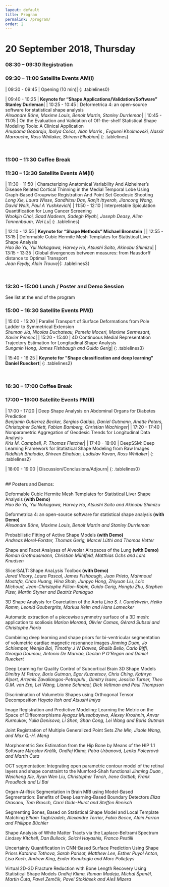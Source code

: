 ```yaml
---
layout: default
title: Program
permalink: /program/
order: 2
---
```


<style>
.tablelines0 table, .tablelines0 td, .tablelines0 th {
        border: 1px solid black;
        min-width: 8em;
      }
.tablelines table, .tablelines td, .tablelines th {
        border: 1px solid black;
        min-width: 8em;
        background-color: #FF5733
        }
        
.tablelines2 table, .tablelines2 td, .tablelines2 th {
        border: 1px solid black;
        min-width: 8em;
        background-color: #FFC300
        }
.tablelines3 table, .tablelines3 td, .tablelines3 th {
        border: 1px solid black;
        min-width: 8em;
        background-color: #DAF7A6 
        }
</style>

# 20 September 2018, Thursday

### 08:30 – 09:30 Registration
### 09:30 – 11:00 Satellite Events AM(I)
 
| 09:30 - 09:45 | Opening  (10 min)|
{: .tablelines0}

| 09:40 - 10:25 | <span style="font-weight:bold">Keynote for “Shape Applications/Validation/Software” Stanley Durleman</span>|
| 10:25 - 10:45 | Deformetrica 4: an open-source software for statistical shape analysis <br> *Alexandre Bône, Maxime Louis, Benoit Martin, Stanley Durrleman*|
| 10:45 - 11:05 | On the Evaluation and Validation of Off-the-shelf Statistical Shape Modeling Tools: A Clinical Application <br> *Anupama Goparaju, Ibolya Csécs, Alan Morris , Evgueni Kholmovski, Nassir Marrouche, Ross Whitaker, Shireen Elhabian*|
{: .tablelines}

<br>
 
### 11:00 – 11:30 Coffee Break
### 11:30 – 13:30 Satellite Events AM(II)
 
| 11:30 - 11:50 | Characterizing Anatomical Variability And Alzheimer’s Disease Related Cortical Thinning in the Medial Temporal Lobe Using Graph-Based Groupwise Registration And Point Set Geodesic Shooting <br> *Long Xie, Laura Wisse, Sandhitsu Das, Ranjit Ittyerah, Jiancong Wang, David Wolk, Paul A Yushkevich*|
| 11:50 - 12:10 | Interpretable Spiculation Quantification for Lung Cancer Screening <br> *Wookjin Choi, Saad Nadeem, Sadegh Riyahi, Joseph Deasy, Allen Tannenbaum, Wei Lu*| 
{: .tablelines}


| 12:10 - 12:55 | <span style="font-weight:bold">Keynote for “Shape Methods” Michael Bronstein</span> |
| 12:55 - 13:15 | Deformable Cubic Hermite Mesh Templates for Statistical Liver Shape Analysis <br> *Hao Bo Yu, Yui Nakagawa, Harvey Ho, Atsushi Saito, Akinobu Shimizu*|
| 13:15 - 13:35 | Global divergences between measures: from Hausdorff distance to Optimal Transport <br> *Jean Feydy, Alain Trouve*|{: .tablelines3}

<br>

### 13:30 – 15:00 Lunch / Poster and Demo Session
See list at the end of the program

### 15:00 – 16:30  Satellite Events PM(I)
 
| 15:00 - 15:20 | Parallel Transport of Surface Deformations from Pole Ladder to Symmetrical Extension <br> *Shuman Jia, Nicolas Duchateau, Pamela Moceri, Maxime Sermesant, Xavier Pennec*|
| 15:20 - 15:40 | 4D Continuous Medial Representation Trajectory Estimation for Longitudinal Shape Analysis <br> *Sungmin Hong, James Fishbaugh and Guido Gerig*|
{: .tablelines3}

| 15:40 - 16:25 | <span style="font-weight:bold">Keynote for "Shape classification and deep learning" Daniel Rueckert</span>|
{: .tablelines2}

<br>

### 16:30 – 17:00 Coffee Break
### 17:00 – 19:00 Satellite Events PM(II) 
 
| 17:00 - 17:20 | Deep Shape Analysis on Abdominal Organs for Diabetes Prediction <br> *Benjamin Gutierrez Becker, Sergios Gatidis, Daniel Gutmann, Anette Peters, Christopher Schlett, Fabian Bamberg, Christian Wachinger*|
| 17:20 - 17:40 | Nonparametric Aggregation of Geodesic Trends for Longitudinal Data Analysis <br> *Kris M. Campbell, P. Thomas Fletcher*|
| 17:40 - 18:00 | DeepSSM: Deep Learning Framework for Statistical Shape Modeling from Raw Images <br> *Riddhish Bhalodia, Shireen Elhabian, Ladislav Kavan, Ross Whitaker*|
{: .tablelines2}

| 18:00 - 19:00 | Discussion/Conclusions/Adjourn|
{: .tablelines0}

<br>
## Posters and Demos:
 
Deformable Cubic Hermite Mesh Templates for Statistical Liver Shape Analysis <span style="font-weight:bold">(with Demo)</span><br>
*Hao Bo Yu, Yui Nakagawa, Harvey Ho, Atsushi Saito and Akinobu Shimizu*
 
Deformetrica 4: an open-source software for statistical shape analysis <span style="font-weight:bold">(with Demo)</span><br>
*Alexandre Bône, Maxime Louis, Benoit Martin and Stanley Durrleman*

Probabilistic Fitting of Active Shape Models <span style="font-weight:bold">(with Demo)</span><br>
*Andreas Morel-Forster, Thomas Gerig, Marcel Lüthi and Thomas Vetter*

Shape and Facet Analyses of Alveolar Airspaces of the Lung <span style="font-weight:bold">(with Demo)</span><br>
*Roman Grothausmann, Christian Mühlfeld, Matthias Ochs and Lars Knudsen*
 
SlicerSALT: Shape AnaLysis Toolbox <span style="font-weight:bold">(with Demo)</span><br>
*Jared Vicory, Laura Pascal, James  Fishbaugh, Juan Prieto, Mahmoud Mostafa, Chao Huang, Hina Shah, Junpyo Hong, Zhiyuan Liu, Loic Michoud, Jean-Christophe Fillion-Robin, Guido Gerig, Hongtu Zhu, Stephen Pizer, Martin Styner and Beatriz Paniagua*

3D Shape Analysis for Coarctation of the Aorta
*Lina S. I. Gundelwein, Heiko Ramm, Leonid Goubergrits, Markus Kelm and Hans Lamecker*

Automatic extraction of a piecewise symmetry surface of a 3D mesh: application to scoliosis
*Marion Morand, Olivier Comas, Gérard Subsol and Christophe Fiorio*

Combining deep learning and shape priors for bi-ventricular segmentation of volumetric cardiac magnetic resonance images
*Jinming Duan, Jo Schlemper, Wenjia Bai, Timothy J W Dawes, Ghalib Bello, Carlo Biffi, Georgia Doumou, Antonio De Marvao, Declan P O’Regan and Daniel Rueckert*

Deep Learning for Quality Control of Subcortical Brain 3D Shape Models
*Dimitry M Petrov, Boris Gutman, Egor Kuznetsov, Chris Ching, Kathryn Alpert, Artemis Zavaliangos-Petropulu , Dimitry Isaev, Jessica Turner,  Theo G.M. van Erp,  Lei Wang, Lianne Schmaal, Dick Veltman and Paul Thompson*

Discrimination of Volumetric Shapes using Orthogonal Tensor Decomposition
*Hayato Itoh and Atsushi Imiya*

Image Registration and Predictive Modeling: Learning the Metric on the Space of Diffeomorphisms
*Ayagoz Mussabayeva, Alexey Kroshnin, Anvar Kurmukov, Yulia Denisova, Li Shen, Shan Cong, Lei Wang and Boris Gutman*

Joint Registration of Multiple Generalized Point Sets
*Zhe Min, Jiaole Wang, and Max Q.-H. Meng*

Morphometric Sex Estimation from the Hip Bone by Means of the HIP 1.1 Software
*Miroslav Králík, Ondřej Klíma, Petra Urbanová, Lenka Polcerová and Martin Čuta*

OCT segmentation: Integrating open parametric contour model of the retinal layers and shape constraint to the Mumford-Shah functional
*Jinming Duan , Weicheng Xie, Ryan Wen Liu, Christopher Tench, Irene Gottlob, Frank Proudlock and Li Bai*

Organ-At-Risk Segmentation in Brain MRI using Model-Based Segmentation: Benefits of Deep Learning-Based Boundary Detectors
*Eliza Orasanu, Tom Brosch, Carri Glide-Hurst and Steffen Renisch*

Segmenting Bones, Based on Statistical Shape Model and Local Template Matching
*Elham Taghizadeh, Alexandre Terrier, Fabio Becce, Alain Farron and Philippe Büchler*

Shape Analysis of White Matter Tracts via the Laplace-Beltrami Spectrum
*Lindsey Kitchell, Dan Bullock, Soichi Hayashis, Franco Pestilli*

Uncertainty Quantification in CNN-Based Surface Prediction Using Shape Priors
*Katarina Tothova, Sarah Parisot, Matthew Lee, Esther Puyol Anton, Lisa Koch, Andrew King, Ender Konukoglu and Marc Pollefeys*

Virtual 2D-3D Fracture Reduction with Bone Length Recovery Using Statistical Shape Models
*Ondřej Klíma, Roman Madeja, Michal Španěl, Martin Čuta, Pavel Zemčík, Pavel Stoklásek and Aleš Mizera*

